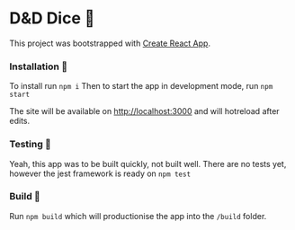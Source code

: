 # D&D Dice 🎲

This project was bootstrapped with [Create React App](https://github.com/facebook/create-react-app).


### Installation 🔧

To install run `npm i`
Then to start the app in development mode, run `npm start`

The site will be available on [http://localhost:3000](http://localhost:3000) and will hotreload after edits.

### Testing 🧪

Yeah, this app was to be built quickly, not built well. There are no tests yet, however the jest framework is ready on `npm test`

### Build 🔨

Run `npm build` which will productionise the app into the `/build` folder.